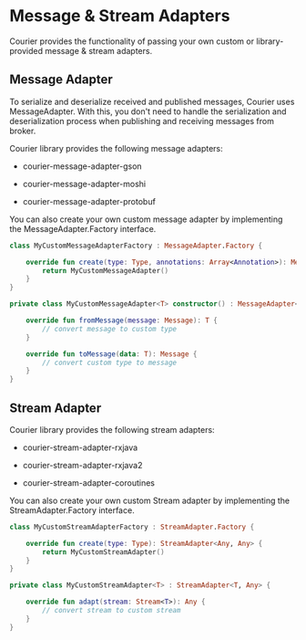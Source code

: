 # Message & Stream Adapters

Courier provides the functionality of passing your own custom or library-provided message & stream adapters.

## Message Adapter

To serialize and deserialize received and published messages, Courier uses MessageAdapter. With this, you don't need to handle the serialization and deserialization process when publishing and receiving messages from broker.

Courier library provides the following message adapters:

- courier-message-adapter-gson

- courier-message-adapter-moshi

- courier-message-adapter-protobuf

You can also create your own custom message adapter by implementing the MessageAdapter.Factory interface.

~~~ kotlin
class MyCustomMessageAdapterFactory : MessageAdapter.Factory {

    override fun create(type: Type, annotations: Array<Annotation>): MessageAdapter<*> {
        return MyCustomMessageAdapter()
    }
}

private class MyCustomMessageAdapter<T> constructor() : MessageAdapter<T> {

    override fun fromMessage(message: Message): T {
        // convert message to custom type
    }

    override fun toMessage(data: T): Message {
        // convert custom type to message
    }
}
~~~

## Stream Adapter

Courier library provides the following stream adapters:

- courier-stream-adapter-rxjava

- courier-stream-adapter-rxjava2

- courier-stream-adapter-coroutines

You can also create your own custom Stream adapter by implementing the StreamAdapter.Factory interface.

~~~ kotlin
class MyCustomStreamAdapterFactory : StreamAdapter.Factory {

    override fun create(type: Type): StreamAdapter<Any, Any> {
        return MyCustomStreamAdapter()
    }
}

private class MyCustomStreamAdapter<T> : StreamAdapter<T, Any> {

    override fun adapt(stream: Stream<T>): Any {
        // convert stream to custom stream
    }
}
~~~
